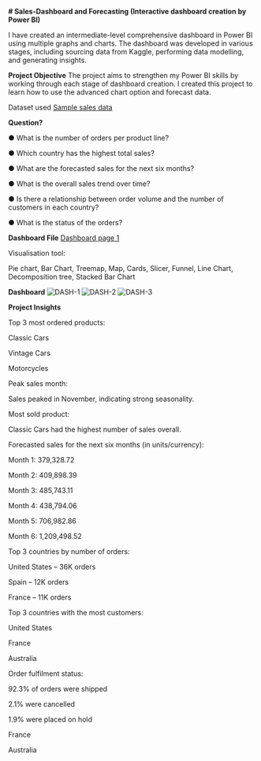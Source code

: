 **# Sales-Dashboard and Forecasting (Interactive dashboard creation by Power BI)**

I have created an intermediate-level comprehensive dashboard in Power BI using multiple graphs and charts. The dashboard was developed in various stages, including sourcing data from Kaggle, performing data modelling, and generating insights.

**Project Objective**
The project aims to strengthen my Power BI skills by working through each stage of dashboard creation. I created this project to learn how to use the advanced chart option and forecast data.

Dataset used
<a href ="https://github.com/abhishek3852/Sales-dashboard/blob/main/sales_data_sample.csv"> Sample sales data</a>

**Question?**

● What is the number of orders per product line?

● Which country has the highest total sales?

● What are the forecasted sales for the next six months?

● What is the overall sales trend over time?

● Is there a relationship between order volume and the number of customers in each country?

● What is the status of the orders?

**Dashboard File**
<a href ="[https://github.com/abhishek3852/Sales-dashboard/blob/main/DASH-1.png](https://github.com/abhishek3852/Sales-dashboard/blob/main/SALES_SAMPLE.pbix)"> Dashboard page 1 </a>


Visualisation tool:

Pie chart, Bar Chart, Treemap, Map, Cards, Slicer, Funnel, Line Chart, Decomposition tree, Stacked Bar Chart

**Dashboard**
![DASH-1](https://github.com/user-attachments/assets/3e42c83e-6cfd-4782-9e16-0dadab96909f)
![DASH-2](https://github.com/user-attachments/assets/6522a386-4ed9-4d01-8c10-e8fbc603a316)
![DASH-3](https://github.com/user-attachments/assets/a62ca134-2e61-4974-b81d-a7fc5dbff7b1)


**Project Insights**

Top 3 most ordered products:

  Classic Cars

  Vintage Cars

  Motorcycles

Peak sales month:

Sales peaked in November, indicating strong seasonality.

Most sold product:

Classic Cars had the highest number of sales overall.

Forecasted sales for the next six months (in units/currency):

  Month 1: 379,328.72

  Month 2: 409,898.39

  Month 3: 485,743.11

  Month 4: 438,794.06

  Month 5: 706,982.86

Month 6: 1,209,498.52

Top 3 countries by number of orders:

  United States – 36K orders

  Spain – 12K orders

  France – 11K orders

Top 3 countries with the most customers:

  United States

  France

  Australia

Order fulfilment status:

  92.3% of orders were shipped

  2.1% were cancelled

  1.9% were placed on hold


 France

 Australia
